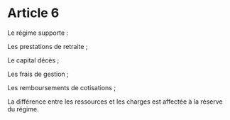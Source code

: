 # Article 6

Le régime supporte :

Les prestations de retraite ;

Le capital décès ;

Les frais de gestion ;

Les remboursements de cotisations ;

La différence entre les ressources et les charges est affectée à la réserve du régime.
